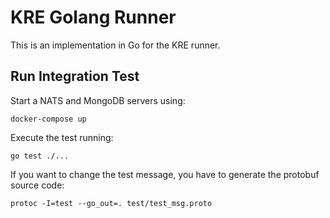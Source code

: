# KRE Golang Runner

This is an implementation in Go for the KRE runner.

## Run Integration Test

Start a NATS and MongoDB servers using:
```
docker-compose up
```

Execute the test running:
```
go test ./...
```

If you want to change the test message, you have to generate the protobuf source code: 
```
protoc -I=test --go_out=. test/test_msg.proto
```
